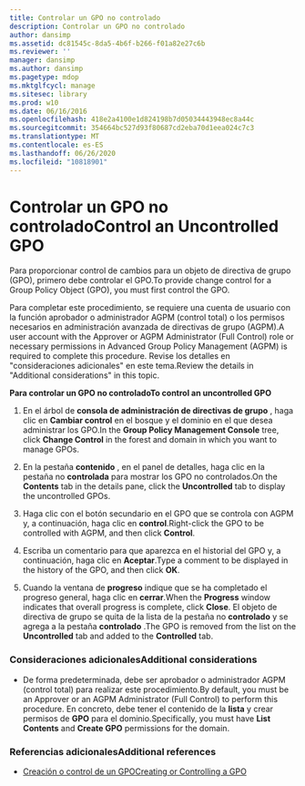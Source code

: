 ```yaml
---
title: Controlar un GPO no controlado
description: Controlar un GPO no controlado
author: dansimp
ms.assetid: dc81545c-8da5-4b6f-b266-f01a82e27c6b
ms.reviewer: ''
manager: dansimp
ms.author: dansimp
ms.pagetype: mdop
ms.mktglfcycl: manage
ms.sitesec: library
ms.prod: w10
ms.date: 06/16/2016
ms.openlocfilehash: 418e2a4100e1d824198b7d05034443948ec8a44c
ms.sourcegitcommit: 354664bc527d93f80687cd2eba70d1eea024c7c3
ms.translationtype: MT
ms.contentlocale: es-ES
ms.lasthandoff: 06/26/2020
ms.locfileid: "10818901"
---
```

# <span data-ttu-id="0eb21-103">Controlar un GPO no controlado</span><span class="sxs-lookup"><span data-stu-id="0eb21-103">Control an Uncontrolled GPO</span></span>


<span data-ttu-id="0eb21-104">Para proporcionar control de cambios para un objeto de directiva de grupo (GPO), primero debe controlar el GPO.</span><span class="sxs-lookup"><span data-stu-id="0eb21-104">To provide change control for a Group Policy Object (GPO), you must first control the GPO.</span></span>

<span data-ttu-id="0eb21-105">Para completar este procedimiento, se requiere una cuenta de usuario con la función aprobador o administrador AGPM (control total) o los permisos necesarios en administración avanzada de directivas de grupo (AGPM).</span><span class="sxs-lookup"><span data-stu-id="0eb21-105">A user account with the Approver or AGPM Administrator (Full Control) role or necessary permissions in Advanced Group Policy Management (AGPM) is required to complete this procedure.</span></span> <span data-ttu-id="0eb21-106">Revise los detalles en "consideraciones adicionales" en este tema.</span><span class="sxs-lookup"><span data-stu-id="0eb21-106">Review the details in "Additional considerations" in this topic.</span></span>

**<span data-ttu-id="0eb21-107">Para controlar un GPO no controlado</span><span class="sxs-lookup"><span data-stu-id="0eb21-107">To control an uncontrolled GPO</span></span>**

1.  <span data-ttu-id="0eb21-108">En el árbol de **consola de administración de directivas de grupo** , haga clic en **Cambiar control** en el bosque y el dominio en el que desea administrar los GPO.</span><span class="sxs-lookup"><span data-stu-id="0eb21-108">In the **Group Policy Management Console** tree, click **Change Control** in the forest and domain in which you want to manage GPOs.</span></span>

2.  <span data-ttu-id="0eb21-109">En la pestaña **contenido** , en el panel de detalles, haga clic en la pestaña no **controlada** para mostrar los GPO no controlados.</span><span class="sxs-lookup"><span data-stu-id="0eb21-109">On the **Contents** tab in the details pane, click the **Uncontrolled** tab to display the uncontrolled GPOs.</span></span>

3.  <span data-ttu-id="0eb21-110">Haga clic con el botón secundario en el GPO que se controla con AGPM y, a continuación, haga clic en **control**.</span><span class="sxs-lookup"><span data-stu-id="0eb21-110">Right-click the GPO to be controlled with AGPM, and then click **Control**.</span></span>

4.  <span data-ttu-id="0eb21-111">Escriba un comentario para que aparezca en el historial del GPO y, a continuación, haga clic en **Aceptar**.</span><span class="sxs-lookup"><span data-stu-id="0eb21-111">Type a comment to be displayed in the history of the GPO, and then click **OK**.</span></span>

5.  <span data-ttu-id="0eb21-112">Cuando la ventana de **progreso** indique que se ha completado el progreso general, haga clic en **cerrar**.</span><span class="sxs-lookup"><span data-stu-id="0eb21-112">When the **Progress** window indicates that overall progress is complete, click **Close**.</span></span> <span data-ttu-id="0eb21-113">El objeto de directiva de grupo se quita de la lista de la pestaña no **controlado** y se agrega a la pestaña **controlado** .</span><span class="sxs-lookup"><span data-stu-id="0eb21-113">The GPO is removed from the list on the **Uncontrolled** tab and added to the **Controlled** tab.</span></span>

### <span data-ttu-id="0eb21-114">Consideraciones adicionales</span><span class="sxs-lookup"><span data-stu-id="0eb21-114">Additional considerations</span></span>

-   <span data-ttu-id="0eb21-115">De forma predeterminada, debe ser aprobador o administrador AGPM (control total) para realizar este procedimiento.</span><span class="sxs-lookup"><span data-stu-id="0eb21-115">By default, you must be an Approver or an AGPM Administrator (Full Control) to perform this procedure.</span></span> <span data-ttu-id="0eb21-116">En concreto, debe tener el contenido de la **lista** y crear permisos de **GPO** para el dominio.</span><span class="sxs-lookup"><span data-stu-id="0eb21-116">Specifically, you must have **List Contents** and **Create GPO** permissions for the domain.</span></span>

### <span data-ttu-id="0eb21-117">Referencias adicionales</span><span class="sxs-lookup"><span data-stu-id="0eb21-117">Additional references</span></span>

-   [<span data-ttu-id="0eb21-118">Creación o control de un GPO</span><span class="sxs-lookup"><span data-stu-id="0eb21-118">Creating or Controlling a GPO</span></span>](creating-or-controlling-a-gpo-agpm40-app.md)

 

 






